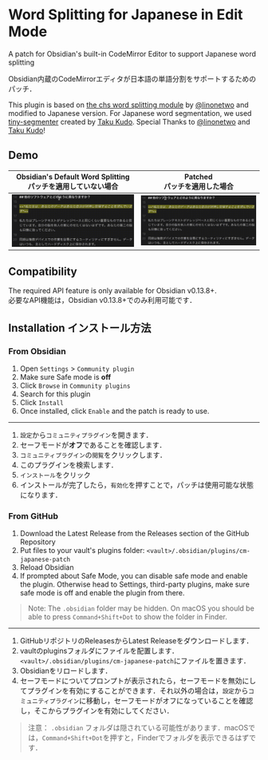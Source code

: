 # Word Splitting for Japanese in Edit Mode

A patch for Obsidian's built-in CodeMirror Editor to support Japanese word splitting

Obsidian内蔵のCodeMirrorエディタが日本語の単語分割をサポートするためのパッチ．

This plugin is based on [the chs word splitting module](https://github.com/linonetwo/segmentit) by [@linonetwo](https://github.com/linonetwo) and modified to Japanese version.
For Japanese word segmentation, we used [tiny-segmenter](http://chasen.org/~taku/software/TinySegmenter/) created by [Taku Kudo](https://github.com/taku910).
Special Thanks to [@linonetwo](https://github.com/linonetwo) and [Taku Kudo](https://github.com/taku910)!

## Demo

| Obsidian's Default Word Splitting<br>パッチを適用していない場合 | Patched<br>パッチを適用した場合 |
| ------------------ | ----------- |
| ![ob-default-splitting](https://github.com/sonarAIT/cm-japanese-patch/blob/main/img/off.gif)|![ob-patched-splitting](https://github.com/sonarAIT/cm-japanese-patch/blob/main/img/on.gif)|

## Compatibility

The required API feature is only available for Obsidian v0.13.8+.  
必要なAPI機能は，Obsidian v0.13.8+でのみ利用可能です．

## Installation インストール方法

### From Obsidian

1. Open `Settings` > `Community plugin`
2. Make sure Safe mode is **off**
3. Click `Browse` in  `Community plugins`
4. Search for this plugin
5. Click `Install`
6. Once installed, click `Enable` and the patch is ready to use.

***

1. `設定`から`コミュニティプラグイン`を開きます．
2. セーフモードが**オフ**であることを確認します．
3. `コミュニティプラグイン`の`閲覧`をクリックします．
4. このプラグインを検索します．
5. `インストール`をクリック
6. インストールが完了したら，`有効化`を押すことで，パッチは使用可能な状態になります．

### From GitHub

1. Download the Latest Release from the Releases section of the GitHub Repository
2. Put files to your vault's plugins folder: `<vault>/.obsidian/plugins/cm-japanese-patch`  
3. Reload Obsidian
4. If prompted about Safe Mode, you can disable safe mode and enable the plugin.
Otherwise head to Settings, third-party plugins, make sure safe mode is off and
enable the plugin from there.

> Note: The `.obsidian` folder may be hidden. On macOS you should be able to press `Command+Shift+Dot` to show the folder in Finder.

***

1. GitHubリポジトリのReleasesからLatest Releaseをダウンロードします．
2. vaultのpluginsフォルダにファイルを配置します．`<vault>/.obsidian/plugins/cm-japanese-patch`にファイルを置きます．
3. Obsidianをリロードします．
4. セーフモードについてプロンプトが表示されたら，セーフモードを無効にしてプラグインを有効にすることができます．それ以外の場合は，`設定`から`コミュニティプラグイン`に移動し，セーフモードがオフになっていることを確認し，そこからプラグインを有効にしてください．

> 注意： `.obsidian` フォルダは隠されている可能性があります．macOSでは，`Command+Shift+Dot`を押すと，Finderでフォルダを表示できるはずです．
